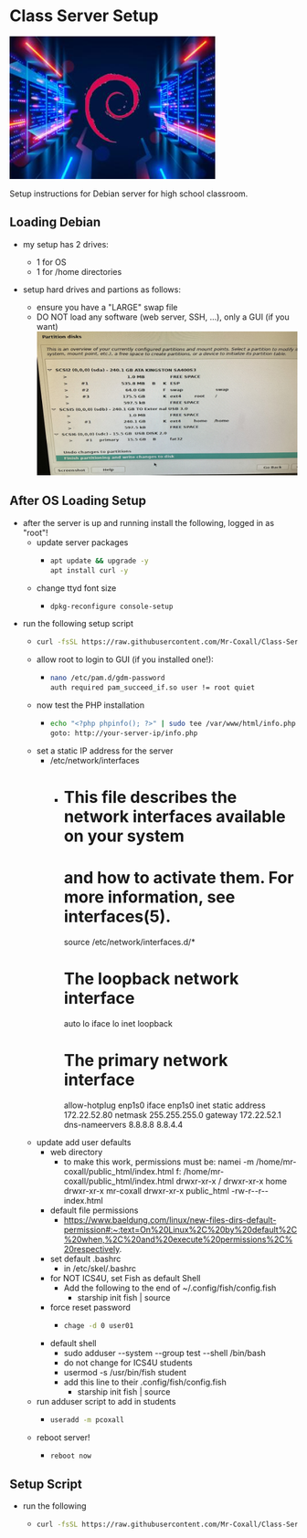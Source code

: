 # Class Server Setup

![Deban Server image](./images/debian%20_server.jpg)

Setup instructions for Debian server for high school classroom.

## Loading Debian

- my setup has 2 drives:
  - 1 for OS
  - 1 for /home directories

- setup hard drives and partions as follows:
  - ensure you have a "LARGE" swap file
  - DO NOT load any software (web server, SSH, ...), only a GUI (if you want)
![Debian Server Partition setup](./images/Debian_drive_partion_setup.jpg)

## After OS Loading Setup

- after the server is up and running install the following, logged in as "root"!
  - update server packages
    - ```sh
      apt update && upgrade -y
      apt install curl -y
      ```
  - change ttyd font size
    - ```sh
      dpkg-reconfigure console-setup
      ```
- run the following setup script
  - ```sh
    curl -fsSL https://raw.githubusercontent.com/Mr-Coxall/Class-Server-Setup/main/setup.sh | bash
    ```
  - allow root to login to GUI (if you installed one!):
    - ```sh
      nano /etc/pam.d/gdm-password
      auth required pam_succeed_if.so user != root quiet
      ```
  - now test the PHP installation
    - ```sh
      echo "<?php phpinfo(); ?>" | sudo tee /var/www/html/info.php
      goto: http://your-server-ip/info.php
      ```
  - set a static IP address for the server
    - /etc/network/interfaces
      - # This file describes the network interfaces available on your system
        # and how to activate them. For more information, see interfaces(5).

        source /etc/network/interfaces.d/*

        # The loopback network interface
        auto lo
        iface lo inet loopback

        # The primary network interface
        allow-hotplug enp1s0
        iface enp1s0 inet static
          address 172.22.52.80
          netmask 255.255.255.0
          gateway 172.22.52.1
          dns-nameervers 8.8.8.8 8.8.4.4
  - update add user defaults
    - web directory
      - to make this work, permissions must be:
        namei -m /home/mr-coxall/public_html/index.html 
          f: /home/mr-coxall/public_html/index.html
          drwxr-xr-x /
          drwxr-xr-x home
          drwxr-xr-x mr-coxall
          drwxr-xr-x public_html
          -rw-r--r-- index.html
    - default file permissions
      - https://www.baeldung.com/linux/new-files-dirs-default-permission#:~:text=On%20Linux%2C%20by%20default%2C%20when,%2C%20and%20execute%20permissions%2C%20respectively.
    - set default .bashrc
      - in /etc/skel/.bashrc
    - for NOT ICS4U, set Fish as default Shell
      - Add the following to the end of ~/.config/fish/config.fish
        - starship init fish | source
    - force reset password
      - ```sh
        chage -d 0 user01
        ```
    - default shell
      - sudo adduser --system --group test --shell /bin/bash
      - do not change for ICS4U students
      - usermod -s /usr/bin/fish student
      - add this line to their .config/fish/config.fish
        - starship init fish | source
  - run adduser script to add in students
    - ```sh
      useradd -m pcoxall
      ```
  - reboot server!
    - ```sh
      reboot now
      ```

## Setup Script

- run the following
  - ```sh
    curl -fsSL https://raw.githubusercontent.com/Mr-Coxall/Class-Server-Setup/main/setup.sh | bash
    ```
